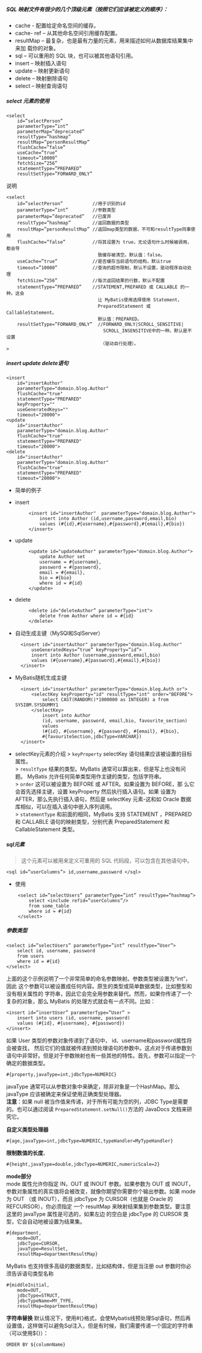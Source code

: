 ##### SQL 映射文件有很少的几个顶级元素（按照它们应该被定义的顺序）：
* cache   -   配置给定命名空间的缓存。
* cache- ref  –   从其他命名空间引用缓存配置。
* resultMap  –  最复杂，也是最有力量的元素，用来描述如何从数据库结果集中来加
载你的对象。
* sql   –  可以重用的 SQL 块，也可以被其他语句引用。
* insert  –  映射插入语句
* update –  映射更新语句
* delete –  映射删除语句
* select –   映射查询语句

##### select 元素的使用
	<select
		id=”selectPerson”
		parameterType=”int”
		parameterMap=”deprecated”
		resultType=”hashmap”
		resultMap=”personResultMap”
		flushCache=”false”
		useCache=”true”
		timeout=”10000”
		fetchSize=”256”
		statementType=”PREPARED”
		resultSetType=”FORWARD_ONLY”

说明

	<select
		id=”selectPerson”			//用于识别的id
		parameterType=”int”			//参数类型
		parameterMap=”deprecated”	//已废弃
		resultType=”hashmap”		//返回数据的类型
		resultMap=”personResultMap”	//返回map类型的数据，不可和resultType同事使用
		flushCache=”false”			//将其设置为 true，无论语句什么时候被调用，都会导
									  致缓存被清空。默认值：false。
		useCache=”true”				//是否缓存当前语句的结构，默认true
		timeout=”10000”				//查询的超市限制，默认不设置，驱动程序自动处理
		fetchSize=”256”				//每次返回结果的行数，默认不配置
		statementType=”PREPARED”	//STATEMENT,PREPARED 或 CALLABLE 的一种。这会
		                              让 MyBatis使用选择使用 Statement，
		                              PreparedStatement 或 CallableStatement。
		                              默认值：PREPARED。
		resultSetType=”FORWARD_ONLY”  //FORWARD_ONLY|SCROLL_SENSITIVE|
		                                SCROLL_INSENSITIVE中的一种。默认是不设置
		                               （驱动自行处理）。
	>

##### insert update delete语句
	<insert
		id="insertAuthor"
		parameterType="domain.blog.Author"
		flushCache="true"
		statementType="PREPARED"
		keyProperty=""
		useGeneratedKeys=""
		timeout="20000">
	<update
		id="insertAuthor"
		parameterType="domain.blog.Author"
		flushCache="true"
		statementType="PREPARED"
		timeout="20000">
	<delete
		id="insertAuthor"
		parameterType="domain.blog.Author"
		flushCache="true"
		statementType="PREPARED"
		timeout="20000">
* 简单的例子

 * insert
  
			<insert id="insertAuthor"  parameterType="domain.blog.Author">
				insert into Author (id,username,password,email,bio)
				values (#{id},#{username},#{password},#{email},#{bio})
			</insert>
 * update
 
			<update id="updateAuthor" parameterType="domain.blog.Author">
				update Author set
				username = #{username},
				password = #{password},
				email = #{email},
				bio = #{bio}
				where id = #{id}
			</update>
 * delete

			<delete id="deleteAuthor” parameterType="int">
				delete from Author where id = #{id}
			</delete>
* 自动生成主键（MySQl和SqlServer）

		<insert id="insertAuthor" parameterType="domain.blog.Author"
			useGeneratedKeys=”true” keyProperty=”id”>
			insert into Author (username,password,email,bio)
			values (#{username},#{password},#{email},#{bio})
		</insert>
* MyBatis随机生成主键

		<insert id="insertAuthor" parameterType="domain.blog.Auth or">
			<selectKey keyProperty="id" resultType="int" order="BEFORE">
				select CAST(RANDOM()*1000000 as INTEGER) a from SYSIBM.SYSDUMMY1
			</selectKey>
				insert into Author
				(id, username, password, email,bio, favourite_section)
				values
				(#{id}, #{username}, #{password}, #{email}, #{bio},
				#{favouriteSection,jdbcType=VARCHAR})
		</insert>
 * selectKey元素的介绍
         > `keyProperty`  selectKey 语句结果应该被设置的目标属性。  
         > `resultType`  结果的类型。MyBatis 通常可以算出来，但是写上也没有问题。
MyBatis 允许任何简单类型用作主键的类型，包括字符串。  
         > `order` 这可以被设置为 BEFORE 或 AFTER。如果设置为 BEFORE，那
么它会首先选择主键，设置 keyProperty 然后执行插入语句。如果
设置为 AFTER，那么先执行插入语句，然后是 selectKey 元素-这和如 Oracle 数据库相似，可以在插入语句中嵌入序列调用。  
         > `statementType` 和前面的相同，MyBatis 支持 STATEMENT ，PREPARED 和
CALLABLE 语句的映射类型，分别代表 PreparedStatement 和
CallableStatement 类型。

##### sql元素
> 这个元素可以被用来定义可重用的 SQL 代码段，可以包含在其他语句中。

	<sql id=”userColumns”> id,username,password </sql>
 * 使用

		<select id=”selectUsers” parameterType=”int” resultType=”hashmap”>
			select <include refid=”userColumns”/>
			from some_table
			where id = #{id}
		</select>

##### 参数类型
	<select id=”selectUsers” parameterType=”int” resultType=”User”>
		select id, username, password
		from users
		where id = #{id}
	</select>
上面的这个示例说明了一个非常简单的命名参数映射。参数类型被设置为“int”，因此
这个参数可以被设置成任何内容。原生的类型或简单数据类型，比如整型和没有相关属性的
字符串，因此它会完全用参数来替代。然而，如果你传递了一个复杂的对象，那么 MyBatis
的处理方式就会有一点不同。比如：

	<insert id=”insertUser” parameterType=”User” >
		insert into users (id, username, password)
		values (#{id}, #{username}, #{password})
	</insert>
如果 User 类型的参数对象传递到了语句中， id、username和password属性将会被查找，
然后它们的值就被传递到预处理语句的参数中。这点对于传递参数到语句中非常好。但是对于参数映射也有一些其他的特性。首先，参数可以指定一个确定的数据类型。

	#{property,javaType=int,jdbcType=NUMERIC}

javaType 通常可以从参数对象中来确定，除非对象是一个HashMap。那么 javaType 应该被确定来保证使用正确类型处理器。  
**注意**：如果 null 被当作值来传递，对于所有可能为空的列，JDBC Type是需要的。也可以通过阅读 `PreparedStatement.setNull()`方法的 JavaDocs 文档来研究它。  

**自定义类型处理器**

	#{age,javaType=int,jdbcType=NUMERIC,typeHandler=MyTypeHandler}
**限制数值的长度**、

	#{height,javaType=double,jdbcType=NUMERIC,numericScale=2}
**mode部分**  
mode 属性允许你指定 IN，OUT 或 INOUT 参数。如果参数为 OUT 或 INOUT，
参数对象属性的真实值将会被改变，就像你期望你需要你个输出参数。如果 mode 为 OUT
（或 INOUT），而且 jdbcType 为 CURSOR（也就是 Oracle 的 REFCURSOR），你必须指定
一个 resultMap 来映射结果集到参数类型。要注意这里的 javaType 属性是可选的，如果左边
的空白是 jdbcType 的 CURSOR 类型，它会自动地被设置为结果集。

	#{department,
		mode=OUT,
		jdbcType=CURSOR,
		javaType=ResultSet,
		resultMap=departmentResultMap}
MyBatis 也支持很多高级的数据类型，比如结构体，但是当注册 out 参数时你必须告诉语句类型名称

	#{middleInitial, 
		mode=OUT,
		jdbcType=STRUCT,
		jdbcTypeName=MY_TYPE,
		resultMap=departmentResultMap}

**字符串替换**
默认情况下，使用#{}格式，会使Mybatis线预处理Sql语句，然后再设置值，这样做可以避免Sql注入，但是有时候，我们需要传递一个固定的字符串（可以使用${}）：
  
	ORDER BY ${columnName}


